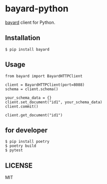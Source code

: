 # bayard-python

[bayard](https://github.com/bayard-search/bayard) client for Python.


## Installation

```
$ pip install bayard
```

## Usage

```
from bayard import BayardHTTPClient

client = BayardHTTPClient(port=8088)
schema = client.schema()

your_schema_data = {}
client.set_document("id1", your_schema_data)
client.commit()

client.get_document("id1")
```

## for developer

```
$ pip install poetry
$ poetry build
$ pytest
```

## LICENSE

MIT
